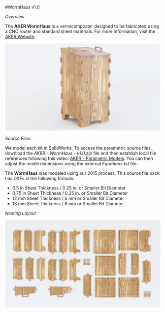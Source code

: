 #WormHaus v1.0

*Overview*

The **AKER WormHaus** is a vermicomposter designed to be fabricated using a CNC router and standard sheet materials. For more information, visit the [AKER Website](http://www.akerkits.com).

![WormHaus](https://github.com/AKERKits/WormHaus/blob/master/Images/AKER%20-%20WormHaus%20-%20v1.0%20-%20Master%20Assembly%20Cropped-min.jpg)

*Source Files*

We model each kit in SolidWorks. To access the parametric source files, download the *AKER - WormHaus - v1.0.zip* file and then establish local file references following this video: [AKER - Parametric Models](https://www.youtube.com/watch?v=Ewdrlv4nSA0). You can then adjust the model dimensions using the external *Equations.txt* file.

The **WormHaus** was modeled using our 2015 process. This source file pack has DXFs in the following formats:

 * 0.5 in Sheet Thickness / 0.25 in. or Smaller Bit Diameter
 * 0.75 in Sheet Thickness / 0.25 in. or Smaller Bit Diameter
 * 12 mm Sheet Thickness / 6 mm or Smaller Bit Diameter
 * 18 mm Sheet Thickness / 6 mm or Smaller Bit Diameter

*Nesting Layout*

![WormHaus](https://github.com/AKERKits/WormHaus/blob/master/Images/AKER%20-%20WormHaus%20-%20v1.0%20-%20Nesting%20Assembly%20Cropped-min.jpg)
